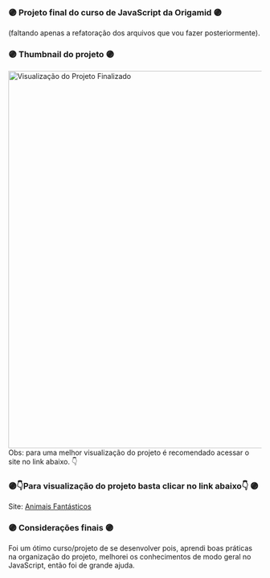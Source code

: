 ### 🟣 Projeto final do curso de JavaScript da Origamid 🟣
(faltando apenas a refatoração dos arquivos que vou fazer posteriormente).


### 🟣 Thumbnail do projeto 🟣
<div>
  <a href="https://imgur.com/H83ywVH"><img style="width: 750px" src="https://i.imgur.com/H83ywVH.png" alt="Visualização do Projeto Finalizado" title="Apenas uma visualização do projeto" /></a><br />
  Obs: para uma melhor visualização do projeto é recomendado acessar o site no link abaixo. 👇
</div>

### 🟣👇Para visualização do projeto basta clicar no link abaixo👇 🟣

<div>
  Site: <a href="https://th3uuz.github.io/animais-fantasticos/">Animais Fantásticos</a>
</div>

### 🟣 Considerações finais 🟣

Foi um ótimo curso/projeto de se desenvolver pois, aprendi boas práticas na organização do projeto, melhorei os conhecimentos de modo geral no JavaScript, então foi de grande ajuda.

